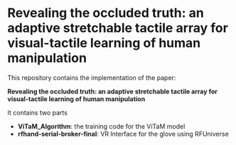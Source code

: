 # Revealing the occluded truth: an adaptive stretchable tactile array for visual-tactile learning of human manipulation
This repository contains the implementation of the paper:

**Revealing the occluded truth: an adaptive stretchable tactile array for visual-tactile learning of human manipulation**

It contains two parts
- **ViTaM_Algorithm**: the training code for the ViTaM model
- **rfhand-serial-broker-final**: VR Interface for the glove using RFUniverse
